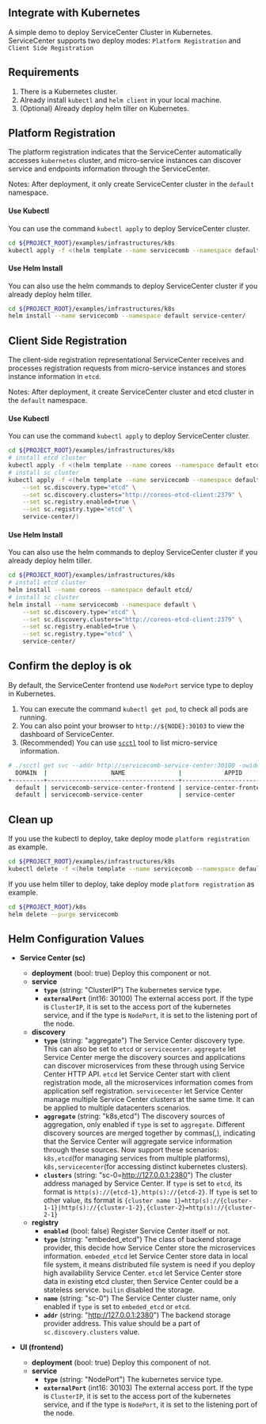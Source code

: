 Integrate with Kubernetes
-------

A simple demo to deploy ServiceCenter Cluster in Kubernetes.
ServiceCenter supports two deploy modes: `Platform Registration` and `Client Side Registration`

## Requirements

1. There is a Kubernetes cluster.
1. Already install `kubectl` and `helm client` in your local machine.
1. (Optional) Already deploy helm tiller on Kubernetes.

## Platform Registration

The platform registration indicates that the ServiceCenter automatically accesses `kubernetes` cluster,
and micro-service instances can discover service and endpoints information through
the ServiceCenter.

Notes: After deployment, it only create ServiceCenter cluster in the `default` namespace.

#### Use Kubectl

You can use the command `kubectl apply` to deploy ServiceCenter cluster.

```bash
cd ${PROJECT_ROOT}/examples/infrastructures/k8s
kubectl apply -f <(helm template --name servicecomb --namespace default service-center/)
```

#### Use Helm Install

You can also use the helm commands to deploy ServiceCenter cluster if 
you already deploy helm tiller.

```bash
cd ${PROJECT_ROOT}/examples/infrastructures/k8s
helm install --name servicecomb --namespace default service-center/
```

## Client Side Registration

The client-side registration representational ServiceCenter receives and 
processes registration requests from micro-service instances and 
stores instance information in `etcd`.

Notes: After deployment, it create ServiceCenter cluster and etcd cluster in the `default` namespace.

#### Use Kubectl

You can use the command `kubectl apply` to deploy ServiceCenter cluster.

```bash
cd ${PROJECT_ROOT}/examples/infrastructures/k8s
# install etcd cluster
kubectl apply -f <(helm template --name coreos --namespace default etcd/)
# install sc cluster
kubectl apply -f <(helm template --name servicecomb --namespace default \
    --set sc.discovery.type="etcd" \
    --set sc.discovery.clusters="http://coreos-etcd-client:2379" \
    --set sc.registry.enabled=true \
    --set sc.registry.type="etcd" \
    service-center/)
```

#### Use Helm Install

You can also use the helm commands to deploy ServiceCenter cluster if
you already deploy helm tiller.

```bash
cd ${PROJECT_ROOT}/examples/infrastructures/k8s
# install etcd cluster
helm install --name coreos --namespace default etcd/
# install sc cluster
helm install --name servicecomb --namespace default \
    --set sc.discovery.type="etcd" \
    --set sc.discovery.clusters="http://coreos-etcd-client:2379" \
    --set sc.registry.enabled=true \
    --set sc.registry.type="etcd" \
    service-center/
```

## Confirm the deploy is ok

By default, the ServiceCenter frontend use `NodePort` service type to deploy in Kubernetes.

1. You can execute the command `kubectl get pod`, to check all pods are running.
1. You can also point your browser to `http://${NODE}:30103` to view the dashboard of ServiceCenter.
1. (Recommended) You can use [`scctl`](/scctl) tool to list micro-service information.

```bash
# ./scctl get svc --addr http://servicecomb-service-center:30100 -owide
  DOMAIN  |                  NAME               |            APPID        | VERSIONS | ENV | FRAMEWORK  |        ENDPOINTS         | AGE  
+---------+-------------------------------------+-------------------------+----------+-----+------------+--------------------------+-----+
  default | servicecomb-service-center-frontend | service-center-frontend | 0.0.1    |     | Kubernetes | http://172.0.1.101:30103 | 2m   
  default | servicecomb-service-center          | service-center          | 0.0.1    |     | Kubernetes | http://172.0.1.102:30100 | 2m
```

## Clean up

If you use the kubectl to deploy, take deploy mode `platform registration` as example.

```bash
cd ${PROJECT_ROOT}/examples/infrastructures/k8s
kubectl delete -f <(helm template --name servicecomb --namespace default service-center/)
```

If you use helm tiller to deploy, take deploy mode `platform registration` as example.

```bash
cd ${PROJECT_ROOT}/k8s
helm delete --purge servicecomb
```

## Helm Configuration Values

- **Service Center (sc)**
    + **deployment** (bool: true) Deploy this component or not.
    + **service**
        - **`type`** (string: "ClusterIP") The kubernetes service type.
        - **`externalPort`** (int16: 30100) The external access port. If the type is `ClusterIP`,
        it is set to the access port of the kubernetes service, and if the type
        is `NodePort`, it is set to the listening port of the node.
    + **discovery**
        - **`type`** (string: "aggregate") The Service Center discovery type.
        This can also be set to `etcd` or `servicecenter`. `aggregate` let Service Center merge the
        discovery sources and applications can discover microservices from these through using
        Service Center HTTP API. `etcd` let Service Center start with client registration mode, all the
        microservices information comes from application self registration. `servicecenter` let Service
        Center manage multiple Service Center clusters at the same time. It can be applied to multiple
        datacenters scenarios.
        - **`aggregate`** (string: "k8s,etcd") The discovery sources of aggregation, only enabled if `type`
        is set to `aggregate`. Different discovery sources are merged together by commas(,),
        indicating that the Service Center will aggregate service information through these
        sources. Now support these scenarios: `k8s,etcd`(for managing services from multiple platforms),
        `k8s,servicecenter`(for accessing distinct kubernetes clusters).
        - **`clusters`** (string: "sc-0=http://127.0.0.1:2380") The cluster address managed by Service Center.
        If `type` is set to `etcd`, its format is `http(s)://{etcd-1},http(s)://{etcd-2}`. If `type` is
        set to other value, its format is `{cluster name 1}=http(s)://{cluster-1-1}|http(s)://{cluster-1-2},{cluster-2}=http(s)://{cluster-2-1}`
    + **registry**
        - **`enabled`** (bool: false) Register Service Center itself or not.
        - **`type`** (string: "embeded_etcd") The class of backend storage provider, this decide how
        Service Center store the microservices information. `embeded_etcd` let Service Center store data
        in local file system, it means distributed file system is need if you deploy high availability
        Service Center. `etcd` let Service Center store data in existing etcd cluster, then Service Center
        could be a stateless service. `builin` disabled the storage.
        - **`name`** (string: "sc-0") The Service Center cluster name, only enabled if `type` is set to
        `embeded_etcd` or `etcd`.
        - **`addr`** (string: "http://127.0.0.1:2380") The backend storage provider address. This value
        should be a part of `sc.discovery.clusters` value.

- **UI (frontend)**
    + **deployment** (bool: true) Deploy this component of not.
    + **service**
        - **`type`** (string: "NodePort") The kubernetes service type.
        - **`externalPort`** (int16: 30103) The external access port. If the type is `ClusterIP`,
        it is set to the access port of the kubernetes service, and if the type
        is `NodePort`, it is set to the listening port of the node.